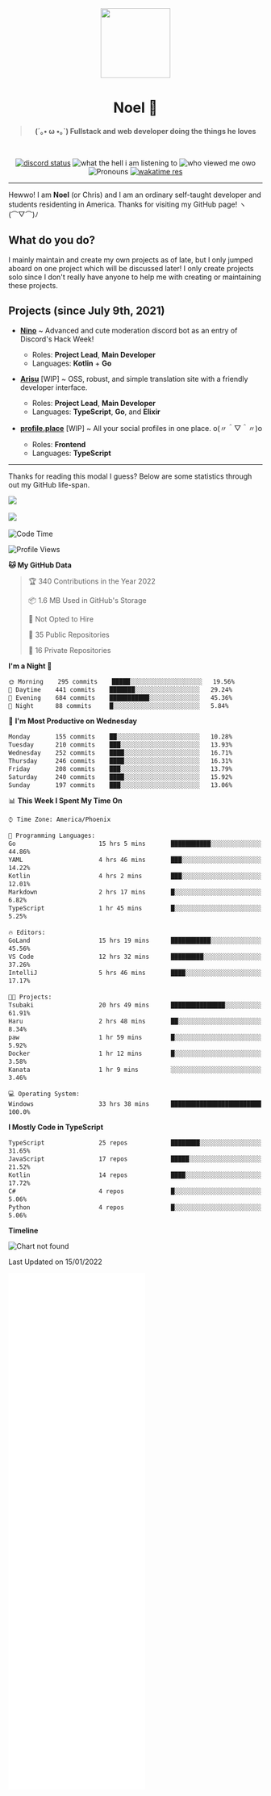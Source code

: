 <div align='center'>
  <div align='center'>
    <img
      src='https://cdn.floofy.dev/art/icons/icon_cinnamonserval.png'
      width='138'
      height='138'
    />
  </div>
  <h1>Noel 🐾</h1>
  <blockquote><strong>(´｡• ω •｡`) Fullstack and web developer doing the things he loves</strong></blockquote>

  <br />

  <a href='https://discord.com/users/280158289667555328' target='_blank'><img alt="discord status" src="https://dev.discordprofiles.me/badge/status/280158289667555328" /></a>
  <img alt="what the hell i am listening to" src="https://dev.discordprofiles.me/badge/spotify/280158289667555328" />
  <img alt="who viewed me owo" src="https://komarev.com/ghpvc/?username=auguwu" />
  <img alt='Pronouns' src='https://img.shields.io/endpoint?url=https://pronoundb.org/shields/6004d014406af11e4593a013' />
  <a href="https://wakatime.com/@auguwu" target='_blank'>
    <img alt='wakatime res' src='https://wakatime.com/badge/user/89736485-42ec-4c0f-a2f3-481db74514dc.svg' />
  </a>
</div>

<hr />

Hewwo! I am **Noel** (or Chris) and I am an ordinary self-taught developer and students residenting in America. Thanks for visiting my GitHub page! ヽ(⌒▽⌒)ﾉ

## What do you do?
I mainly maintain and create my own projects as of late, but I only jumped aboard on one project which will be discussed later! I only create projects
solo since I don't really have anyone to help me with creating or maintaining these projects.

## Projects (since July 9th, 2021)
- [**Nino**](https://nino.sh) ~ Advanced and cute moderation discord bot as an entry of Discord's Hack Week!
  - Roles: **Project Lead**, **Main Developer**
  - Languages: **Kotlin** + **Go**

- [**Arisu**](https://arisu.land) [WIP] ~ OSS, robust, and simple translation site with a friendly developer interface.
  - Roles: **Project Lead**, **Main Developer**
  - Languages: **TypeScript**, **Go**, and **Elixir**

- [**profile.place**](https://profile.place) [WIP] ~ All your social profiles in one place. o(〃＾▽＾〃)o
  - Roles: **Frontend**
  - Languages: **TypeScript**

---

Thanks for reading this modal I guess? Below are some statistics through out my GitHub life-span.

![](https://github-readme-stats.vercel.app/api?username=auguwu&count_private=true&show_icons=true&theme=gruvbox)

![](https://github-readme-stats.vercel.app/api/top-langs/?username=auguwu&layout=compact&theme=gruvbox)

<!--START_SECTION:waka-->
![Code Time](http://img.shields.io/badge/Code%20Time-2%2C633%20hrs%2047%20mins-blue)

![Profile Views](http://img.shields.io/badge/Profile%20Views-3-blue)

**🐱 My GitHub Data** 

> 🏆 340 Contributions in the Year 2022
 > 
> 📦 1.6 MB Used in GitHub's Storage 
 > 
> 🚫 Not Opted to Hire
 > 
> 📜 35 Public Repositories 
 > 
> 🔑 16 Private Repositories  
 > 
**I'm a Night 🦉** 

```text
🌞 Morning    295 commits    █████░░░░░░░░░░░░░░░░░░░░   19.56% 
🌆 Daytime    441 commits    ███████░░░░░░░░░░░░░░░░░░   29.24% 
🌃 Evening    684 commits    ███████████░░░░░░░░░░░░░░   45.36% 
🌙 Night      88 commits     █░░░░░░░░░░░░░░░░░░░░░░░░   5.84%

```
📅 **I'm Most Productive on Wednesday** 

```text
Monday       155 commits    ██░░░░░░░░░░░░░░░░░░░░░░░   10.28% 
Tuesday      210 commits    ███░░░░░░░░░░░░░░░░░░░░░░   13.93% 
Wednesday    252 commits    ████░░░░░░░░░░░░░░░░░░░░░   16.71% 
Thursday     246 commits    ████░░░░░░░░░░░░░░░░░░░░░   16.31% 
Friday       208 commits    ███░░░░░░░░░░░░░░░░░░░░░░   13.79% 
Saturday     240 commits    ████░░░░░░░░░░░░░░░░░░░░░   15.92% 
Sunday       197 commits    ███░░░░░░░░░░░░░░░░░░░░░░   13.06%

```


📊 **This Week I Spent My Time On** 

```text
⌚︎ Time Zone: America/Phoenix

💬 Programming Languages: 
Go                       15 hrs 5 mins       ███████████░░░░░░░░░░░░░░   44.86% 
YAML                     4 hrs 46 mins       ███░░░░░░░░░░░░░░░░░░░░░░   14.22% 
Kotlin                   4 hrs 2 mins        ███░░░░░░░░░░░░░░░░░░░░░░   12.01% 
Markdown                 2 hrs 17 mins       █░░░░░░░░░░░░░░░░░░░░░░░░   6.82% 
TypeScript               1 hr 45 mins        █░░░░░░░░░░░░░░░░░░░░░░░░   5.25%

🔥 Editors: 
GoLand                   15 hrs 19 mins      ███████████░░░░░░░░░░░░░░   45.56% 
VS Code                  12 hrs 32 mins      █████████░░░░░░░░░░░░░░░░   37.26% 
IntelliJ                 5 hrs 46 mins       ████░░░░░░░░░░░░░░░░░░░░░   17.17%

🐱‍💻 Projects: 
Tsubaki                  20 hrs 49 mins      ███████████████░░░░░░░░░░   61.91% 
Haru                     2 hrs 48 mins       ██░░░░░░░░░░░░░░░░░░░░░░░   8.34% 
paw                      1 hr 59 mins        █░░░░░░░░░░░░░░░░░░░░░░░░   5.92% 
Docker                   1 hr 12 mins        █░░░░░░░░░░░░░░░░░░░░░░░░   3.58% 
Kanata                   1 hr 9 mins         ░░░░░░░░░░░░░░░░░░░░░░░░░   3.46%

💻 Operating System: 
Windows                  33 hrs 38 mins      █████████████████████████   100.0%

```

**I Mostly Code in TypeScript** 

```text
TypeScript               25 repos            ████████░░░░░░░░░░░░░░░░░   31.65% 
JavaScript               17 repos            █████░░░░░░░░░░░░░░░░░░░░   21.52% 
Kotlin                   14 repos            ████░░░░░░░░░░░░░░░░░░░░░   17.72% 
C#                       4 repos             █░░░░░░░░░░░░░░░░░░░░░░░░   5.06% 
Python                   4 repos             █░░░░░░░░░░░░░░░░░░░░░░░░   5.06%

```


**Timeline**

![Chart not found](https://raw.githubusercontent.com/auguwu/auguwu/master/charts/bar_graph.png) 


 Last Updated on 15/01/2022
<!--END_SECTION:waka-->

![](./github-metrics.svg)
